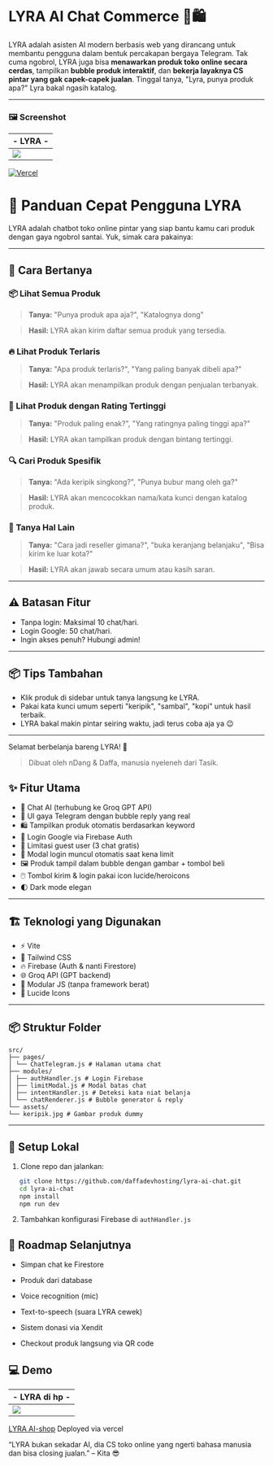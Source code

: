 # LYRA AI Chat Commerce 🧠🛍️

LYRA adalah asisten AI modern berbasis web yang dirancang untuk membantu pengguna dalam bentuk percakapan bergaya Telegram. Tak cuma ngobrol, LYRA juga bisa **menawarkan produk toko online secara cerdas**, tampilkan **bubble produk interaktif**, dan **bekerja layaknya CS pintar yang gak capek-capek jualan**. Tinggal tanya, "Lyra, punya produk apa?" Lyra bakal ngasih katalog.

---

### 🖼️ Screenshot

|            - LYRA -            |
|--------------------------------|
|![](./src/assets/lyra-ai.png)|

[![Vercel](https://img.shields.io/badge/Live%20Demo-Vercel-black?logo=vercel)](https://lyra-ai-nine.vercel.app)

# 📖 Panduan Cepat Pengguna LYRA

LYRA adalah chatbot toko online pintar yang siap bantu kamu cari produk dengan gaya ngobrol santai. Yuk, simak cara pakainya:

---

## 🤖 Cara Bertanya

### 📦 Lihat Semua Produk

> **Tanya:** "Punya produk apa aja?", "Katalognya dong"

> **Hasil:** LYRA akan kirim daftar semua produk yang tersedia.

### 🔥 Lihat Produk Terlaris

> **Tanya:** "Apa produk terlaris?", "Yang paling banyak dibeli apa?"

> **Hasil:** LYRA akan menampilkan produk dengan penjualan terbanyak.

### 🌟 Lihat Produk dengan Rating Tertinggi

> **Tanya:** "Produk paling enak?", "Yang ratingnya paling tinggi apa?"

> **Hasil:** LYRA akan tampilkan produk dengan bintang tertinggi.

### 🔍 Cari Produk Spesifik

> **Tanya:** "Ada keripik singkong?", "Punya bubur mang oleh ga?"

> **Hasil:** LYRA akan mencocokkan nama/kata kunci dengan katalog produk.

### 🙋 Tanya Hal Lain

> **Tanya:** "Cara jadi reseller gimana?", "buka keranjang belanjaku", "Bisa kirim ke luar kota?"

> **Hasil:** LYRA akan jawab secara umum atau kasih saran.

---

## ⚠️ Batasan Fitur

* Tanpa login: Maksimal 10 chat/hari.
* Login Google: 50 chat/hari.
* Ingin akses penuh? Hubungi admin!

---

## 📦 Tips Tambahan

* Klik produk di sidebar untuk tanya langsung ke LYRA.
* Pakai kata kunci umum seperti "keripik", "sambal", "kopi" untuk hasil terbaik.
* LYRA bakal makin pintar seiring waktu, jadi terus coba aja ya 😉

---

Selamat berbelanja bareng LYRA! 💜

> Dibuat oleh nDang & Daffa, manusia nyeleneh dari Tasik.


## ✨ Fitur Utama

- 🧠 Chat AI (terhubung ke Groq GPT API)
- 💬 UI gaya Telegram dengan bubble reply yang real
- 🛍️ Tampilkan produk otomatis berdasarkan keyword
- 🔐 Login Google via Firebase Auth
- 🚫 Limitasi guest user (3 chat gratis)
- 🪪 Modal login muncul otomatis saat kena limit
- 🖼️ Produk tampil dalam bubble dengan gambar + tombol beli
- 🖱️ Tombol kirim & login pakai icon lucide/heroicons
- 🌓 Dark mode elegan

---

## 🏗️ Teknologi yang Digunakan

- ⚡️ Vite
- 🎨 Tailwind CSS
- 🔥 Firebase (Auth & nanti Firestore)
- 🌐 Groq API (GPT backend)
- 🧩 Modular JS (tanpa framework berat)
- 🦾 Lucide Icons

---

## 📦 Struktur Folder

```pgsql
src/
├── pages/
│ └── ChatTelegram.js # Halaman utama chat
├── modules/
│ ├── authHandler.js # Login Firebase
│ ├── limitModal.js # Modal batas chat
│ ├── intentHandler.js # Deteksi kata niat belanja
│ └── chatRenderer.js # Bubble generator & reply
└── assets/
└── keripik.jpg # Gambar produk dummy
```

---

## 🚀 Setup Lokal

1. Clone repo dan jalankan:
```bash
   git clone https://github.com/daffadevhosting/lyra-ai-chat.git
   cd lyra-ai-chat
   npm install
   npm run dev
```
2. Tambahkan konfigurasi Firebase di `authHandler.js`

## 📌 Roadmap Selanjutnya

 - Simpan chat ke Firestore

 - Produk dari database

 - Voice recognition (mic)

 - Text-to-speech (suara LYRA cewek)

 - Sistem donasi via Xendit

 - Checkout produk langsung via QR code

 ## 💻 Demo

|         - LYRA di hp -         |
|--------------------------------|
|![](./src/assets/lyra-mob.png)|

[LYRA AI-shop](https://lyra-ai-nine.vercel.app) Deployed via vercel

“LYRA bukan sekadar AI, dia CS toko online yang ngerti bahasa manusia dan bisa closing jualan.” – Kita 😎

